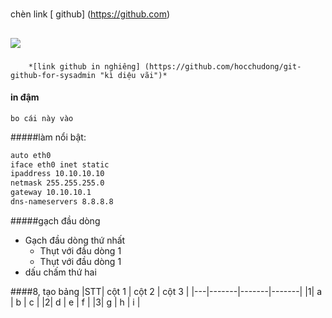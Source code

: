 #
 chèn link 	[ github] (https://github.com)
##
 <img src="http://prntscr.com/85jgh7"> 

###
		*[link github in nghiêng] (https://github.com/hocchudong/git-github-for-sysadmin "kì diệu vãi")*

####  **in đậm**

`bo cái này vào`


#####làm nổi bật: 

```sh
auto eth0
iface eth0 inet static
ipaddress 10.10.10.10
netmask 255.255.255.0
gateway 10.10.10.1
dns-nameservers 8.8.8.8
```

#####gạch đầu dòng
- Gạch đầu dòng thứ nhất
  <ul>
  <li>Thụt với đầu dòng 1</li>
  <li>Thụt với đầu dòng 1</li>
  </ul>
- dấu chấm thứ hai


####8, tạo bảng
	|STT| cột 1 | cột 2 | cột 3 |
	|---|-------|-------|-------|
	|1| a | b | c |
	|2| d | e | f |
	|3| g | h | i |